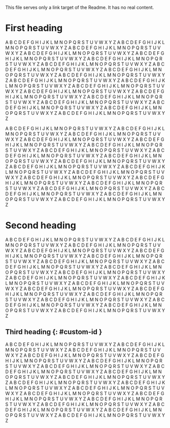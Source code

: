 This file serves only a link target of the Readme.
It has no real content.

# First heading

A B C D E F G H I J K L M N O P Q R S T U V W X Y Z A B C D E F G H I J K L M N
O P Q R S T U V W X Y Z A B C D E F G H I J K L M N O P Q R S T U V W X Y Z A B
C D E F G H I J K L M N O P Q R S T U V W X Y Z A B C D E F G H I J K L M N O P
Q R S T U V W X Y Z A B C D E F G H I J K L M N O P Q R S T U V W X Y Z A B C D
E F G H I J K L M N O P Q R S T U V W X Y Z A B C D E F G H I J K L M N O P Q R
S T U V W X Y Z A B C D E F G H I J K L M N O P Q R S T U V W X Y Z A B C D E F
G H I J K L M N O P Q R S T U V W X Y Z A B C D E F G H I J K L M N O P Q R S T
U V W X Y Z A B C D E F G H I J K L M N O P Q R S T U V W X Y Z A B C D E F G H
I J K L M N O P Q R S T U V W X Y Z A B C D E F G H I J K L M N O P Q R S T U V
W X Y Z A B C D E F G H I J K L M N O P Q R S T U V W X Y Z A B C D E F G H I J
K L M N O P Q R S T U V W X Y Z A B C D E F G H I J K L M N O P Q R S T U V W X
Y Z A B C D E F G H I J K L M N O P Q R S T U V W X Y Z A B C D E F G H I J K L
M N O P Q R S T U V W X Y Z A B C D E F G H I J K L M N O P Q R S T U V W X Y Z

A B C D E F G H I J K L M N O P Q R S T U V W X Y Z A B C D E F G H I J K L M N
O P Q R S T U V W X Y Z A B C D E F G H I J K L M N O P Q R S T U V W X Y Z A B
C D E F G H I J K L M N O P Q R S T U V W X Y Z A B C D E F G H I J K L M N O P
Q R S T U V W X Y Z A B C D E F G H I J K L M N O P Q R S T U V W X Y Z A B C D
E F G H I J K L M N O P Q R S T U V W X Y Z A B C D E F G H I J K L M N O P Q R
S T U V W X Y Z A B C D E F G H I J K L M N O P Q R S T U V W X Y Z A B C D E F
G H I J K L M N O P Q R S T U V W X Y Z A B C D E F G H I J K L M N O P Q R S T
U V W X Y Z A B C D E F G H I J K L M N O P Q R S T U V W X Y Z A B C D E F G H
I J K L M N O P Q R S T U V W X Y Z A B C D E F G H I J K L M N O P Q R S T U V
W X Y Z A B C D E F G H I J K L M N O P Q R S T U V W X Y Z A B C D E F G H I J
K L M N O P Q R S T U V W X Y Z A B C D E F G H I J K L M N O P Q R S T U V W X
Y Z A B C D E F G H I J K L M N O P Q R S T U V W X Y Z A B C D E F G H I J K L
M N O P Q R S T U V W X Y Z A B C D E F G H I J K L M N O P Q R S T U V W X Y Z

# Second heading

A B C D E F G H I J K L M N O P Q R S T U V W X Y Z A B C D E F G H I J K L M N
O P Q R S T U V W X Y Z A B C D E F G H I J K L M N O P Q R S T U V W X Y Z A B
C D E F G H I J K L M N O P Q R S T U V W X Y Z A B C D E F G H I J K L M N O P
Q R S T U V W X Y Z A B C D E F G H I J K L M N O P Q R S T U V W X Y Z A B C D
E F G H I J K L M N O P Q R S T U V W X Y Z A B C D E F G H I J K L M N O P Q R
S T U V W X Y Z A B C D E F G H I J K L M N O P Q R S T U V W X Y Z A B C D E F
G H I J K L M N O P Q R S T U V W X Y Z A B C D E F G H I J K L M N O P Q R S T
U V W X Y Z A B C D E F G H I J K L M N O P Q R S T U V W X Y Z A B C D E F G H
I J K L M N O P Q R S T U V W X Y Z A B C D E F G H I J K L M N O P Q R S T U V
W X Y Z A B C D E F G H I J K L M N O P Q R S T U V W X Y Z A B C D E F G H I J
K L M N O P Q R S T U V W X Y Z A B C D E F G H I J K L M N O P Q R S T U V W X
Y Z A B C D E F G H I J K L M N O P Q R S T U V W X Y Z A B C D E F G H I J K L
M N O P Q R S T U V W X Y Z A B C D E F G H I J K L M N O P Q R S T U V W X Y Z

## Third heading {: #custom-id }

A B C D E F G H I J K L M N O P Q R S T U V W X Y Z A B C D E F G H I J K L M N
O P Q R S T U V W X Y Z A B C D E F G H I J K L M N O P Q R S T U V W X Y Z A B
C D E F G H I J K L M N O P Q R S T U V W X Y Z A B C D E F G H I J K L M N O P
Q R S T U V W X Y Z A B C D E F G H I J K L M N O P Q R S T U V W X Y Z A B C D
E F G H I J K L M N O P Q R S T U V W X Y Z A B C D E F G H I J K L M N O P Q R
S T U V W X Y Z A B C D E F G H I J K L M N O P Q R S T U V W X Y Z A B C D E F
G H I J K L M N O P Q R S T U V W X Y Z A B C D E F G H I J K L M N O P Q R S T
U V W X Y Z A B C D E F G H I J K L M N O P Q R S T U V W X Y Z A B C D E F G H
I J K L M N O P Q R S T U V W X Y Z A B C D E F G H I J K L M N O P Q R S T U V
W X Y Z A B C D E F G H I J K L M N O P Q R S T U V W X Y Z A B C D E F G H I J
K L M N O P Q R S T U V W X Y Z A B C D E F G H I J K L M N O P Q R S T U V W X
Y Z A B C D E F G H I J K L M N O P Q R S T U V W X Y Z A B C D E F G H I J K L
M N O P Q R S T U V W X Y Z A B C D E F G H I J K L M N O P Q R S T U V W X Y Z

